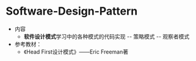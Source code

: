 # Software-Design-Pattern
- 内容
  - **软件设计模式**学习中的各种模式的代码实现
  -- 策略模式
  -- 观察者模式
- 参考教材：
  - 《Head First设计模式》——Eric Freeman著
